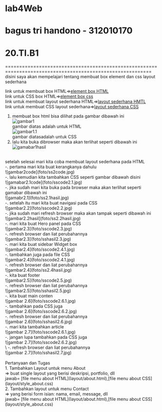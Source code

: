 # lab4Web
# bagus tri handono - 312010170
# 20.TI.B1
==========================================================================================================
disini saya akan mempelajari tentang membuat box element dan css layout sederhana</br>

link untuk membuat box HTML=>[element box HTML](box/lab4_box.html)</br>
link untuk CSS box HTML=>[element box css](box/lab4_box.css)</br>
link untuk membuat layout sederhana HTML=>[layout sederhana HMTL](layout/home.html)</br>
link untuk membuat CSS layout sederhana=>[layout sederhana CSS](layout/style.css)</br>

1. membuat box html bisa dilihat pada gambar dibawah ini</br>
![gambar1](foto/sscode1.jpg)</br>
gambar diatas adalah untuk HTML </br>
![gambar1.1](foto/sscode1.1.jpg)</br>
gambar diatasadalah untuk CSS</br>
2. lalu kita buka dibrowser maka akan terlihat seperti dibawah ini</br>
![gamabar1hasil](foto/sshasil1.jpg)</br>
</br>
setelah selesai mari kita coba membuat layout sederhana pada HTML</br>
-. pertama mari kita buat kerangkanya dahulu</br>
![gambar2code](foto/ss2code.jpg)</br>
-. lalu kemudian kita tambahkan CSS seperti gambar dibawah disini</br>
![gamabar2.1code](foto/sscode2.1.jpg)</br>
-. jika sudah mari kita buka pada browser maka akan terlihat seperti gamabar dibawah ini</br>
![gamabr2.1](foto/ss2.1hasil.jpg)</br>
-. setelah itu mari kita buat navigasi pada CSS</br>
![gambar2.2](foto/sscode2.2.jpg)</br>
-. jika sudah mari refresh browser maka akan tampak seperti dibawah ini</br>
![gambar2.2hasil](foto/ss2.2hasil.jpg)</br>
-. mari kita buat Hero panel pada CSS</br>
![gambar2.3](foto/sscode2.3.jpg)</br>
-. refresh browser dan liat perubahannya</br>
![gambar2.3](foto/sshasil2.3.jpg)</br>
-. mari kita buat sidebar Widget box</br>
![gambar2.4](foto/sscode2.4.1.jpg)</br>
-. tambahkan juga pada file CSS</br>
![gambar2.4](foto/sscode2.4.1.jpg)</br>
-. refresh browser dan liat perubahannya</br>
![gambar2.4](foto/ss2.4hasil.jpg)</br>
-. kita buat footer</br>
![gambar2.5](foto/sscode2.5.jpg)</br>
-. refresh browser dan liat perubahannya</br>
![gambar2.5](foto/sshasil2.5.jpg)</br>
-. kita buat main conten </br>
![gambar 2.6](foto/sscode2.6.1.jpg)</br>
-. tambahkan pada CSS juga </br>
![gambar 2.6](foto/sscode2.6.2.jpg)</br>
-. refresh browser dan liat perubahannya</br>
![gambar 2.6](foto/sshasil2.6.jpg)</br>
-. mari kita tambahkan article</br>
![gambar 2.7](foto/sscode2.6.1.jpg)</br>
-. jangan lupa tambahkan pada CSS juga</br>
![gambar 2.7](foto/sscode2.6.2.jpg)</br>\
-. refresh browser dan liat perubahannya</br>
![gambar 2.7](foto/sshasil2.7.jpg)</br>
</br>
Pertanyaan dan Tugas</br>
1. Tambahkan Layout untuk menu About</br>
=> buat single layout yang berisi deskripsi, portfolio, dll</br>
jawab= [file menu about HTML](layout/about.html),[file menu about CSS](layout/style_about.css)</br>
2. Tambahkan layout untuk menu Contact</br>
=> yang berisi form isian: nama, email, message, dll</br>
jawab= [file menu about HTML](layout/about.html),[file menu about CSS](layout/style_about.css)</br>
